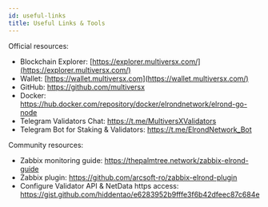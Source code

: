 ```yaml
---
id: useful-links
title: Useful Links & Tools
---
```


[comment]: # (mx-context)

Official resources:

- Blockchain Explorer: [https://explorer.multiversx.com/](https://explorer.multiversx.com/)
- Wallet: [https://wallet.multiversx.com](https://wallet.multiversx.com/)
- GitHub: https://github.com/multiversx
- Docker: https://hub.docker.com/repository/docker/elrondnetwork/elrond-go-node
- Telegram Validators Chat: https://t.me/MultiversXValidators
- Telegram Bot for Staking & Validators: https://t.me/ElrondNetwork_Bot

Community resources:

- Zabbix monitoring guide: https://thepalmtree.network/zabbix-elrond-guide
- Zabbix plugin: https://github.com/arcsoft-ro/zabbix-elrond-plugin
- Configure Validator API & NetData https access: https://gist.github.com/hiddentao/e6283952b9fffe3f6b42dfeec87c684e
